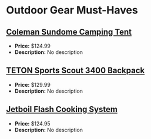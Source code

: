 # Outdoor Gear Must-Haves

## [Coleman Sundome Camping Tent](https://www.amazon.com/dp/B07GX54QVW?tag=mychanneld-20)
- **Price:** $124.99
- **Description:** No description

## [TETON Sports Scout 3400 Backpack](https://www.amazon.com/dp/B000F34ZKS?tag=mychanneld-20)
- **Price:** $129.99
- **Description:** No description

## [Jetboil Flash Cooking System](https://www.amazon.com/dp/B00L1F2I54?tag=mychanneld-20)
- **Price:** $124.95
- **Description:** No description


